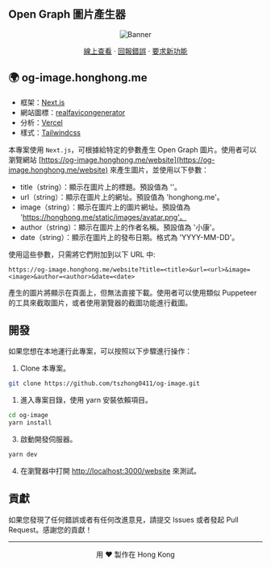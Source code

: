 ## Open Graph 圖片產生器

<p align="center">
  <img src="https://socialify.git.ci/tszhong0411/og-image/image?forks=1&issues=1&logo=https%3A%2F%2Fhonghong.me%2Fstatic%2Fimages%2fprojects%2fog-image%2flogo.png&name=1&owner=1&pattern=Circuit%20Board&pulls=1&stargazers=1&theme=Dark" alt="Banner">
</p>

<p align="center">
    <a href="https://honghong.me" target="blank">線上查看</a>
    ·
    <a href="https://github.com/tszhong0411/honghong.me/issues/new/choose">回報錯誤</a>
    ·
    <a href="https://github.com/tszhong0411/honghong.me/issues/new/choose">要求新功能</a>
</p>

## 🌍 og-image.honghong.me

- 框架：[Next.js](https://nextjs.org/)
- 網站圖標：[realfavicongenerator](https://realfavicongenerator.net/)
- 分析：[Vercel](https://vercel.com/)
- 樣式：[Tailwindcss](https://tailwindcss.com)

本專案使用 `Next.js`，可根據給特定的參數產生 Open Graph 圖片。使用者可以瀏覽網站 [https://og-image.honghong.me/website](https://og-image.honghong.me/website) 來產生圖片，並使用以下參數：

- title（string）：顯示在圖片上的標題。預設值為 ''。
- url（string）：顯示在圖片上的網址。預設值為 'honghong.me'。
- image（string）：顯示在圖片上的圖片網址。預設值為 'https://honghong.me/static/images/avatar.png'。
- author（string）：顯示在圖片上的作者名稱。預設值為 '小康'。
- date（string）：顯示在圖片上的發布日期。格式為 'YYYY-MM-DD'。

使用這些參數，只需將它們附加到以下 URL 中:

```
https://og-image.honghong.me/website?title=<title>&url=<url>&image=<image>&author=<author>&date=<date>
```

產生的圖片將顯示在頁面上，但無法直接下載。使用者可以使用類似 Puppeteer 的工具來截取圖片，或者使用瀏覽器的截圖功能進行截圖。

## 開發

如果您想在本地運行此專案，可以按照以下步驟進行操作：

1. Clone 本專案。

```bash
git clone https://github.com/tszhong0411/og-image.git
```

1. 進入專案目錄，使用 yarn 安裝依賴項目。

```bash
cd og-image
yarn install
```

3. 啟動開發伺服器。

```bash
yarn dev
```

4. 在瀏覽器中打開 [http://localhost:3000/website](http://localhost:3000/website) 來測試。

## 貢獻

如果您發現了任何錯誤或者有任何改進意見，請提交 Issues 或者發起 Pull Request。感謝您的貢獻！

<hr>
<p align="center">
用 ❤️ 製作在 Hong Kong
</p>
